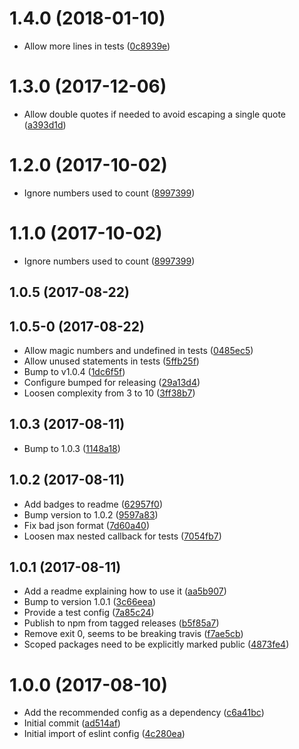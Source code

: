 <a name="1.4.0"></a>
# 1.4.0 (2018-01-10)

* Allow more lines in tests ([0c8939e](https://github.com/hmcts/eslint-config/commit/0c8939e))



<a name="1.3.0"></a>
# 1.3.0 (2017-12-06)

* Allow double quotes if needed to avoid escaping a single quote ([a393d1d](https://github.com/hmcts/eslint-config/commit/a393d1d))



<a name="1.2.0"></a>
# 1.2.0 (2017-10-02)

* Ignore numbers used to count ([8997399](https://github.com/hmcts/eslint-config/commit/8997399))



<a name="1.1.0"></a>
# 1.1.0 (2017-10-02)

* Ignore numbers used to count ([8997399](https://github.com/hmcts/eslint-config/commit/8997399))



<a name="1.0.5"></a>
## 1.0.5 (2017-08-22)




<a name="1.0.5-0"></a>
## 1.0.5-0 (2017-08-22)

* Allow magic numbers and undefined in tests ([0485ec5](https://github.com/hmcts/eslint-config/commit/0485ec5))
* Allow unused statements in tests ([5ffb25f](https://github.com/hmcts/eslint-config/commit/5ffb25f))
* Bump to v1.0.4 ([1dc6f5f](https://github.com/hmcts/eslint-config/commit/1dc6f5f))
* Configure bumped for releasing ([29a13d4](https://github.com/hmcts/eslint-config/commit/29a13d4))
* Loosen complexity from 3 to 10 ([3ff38b7](https://github.com/hmcts/eslint-config/commit/3ff38b7))



<a name="1.0.3"></a>
## 1.0.3 (2017-08-11)

* Bump to 1.0.3 ([1148a18](https://github.com/hmcts/eslint-config/commit/1148a18))



<a name="1.0.2"></a>
## 1.0.2 (2017-08-11)

* Add badges to readme ([62957f0](https://github.com/hmcts/eslint-config/commit/62957f0))
* Bump version to 1.0.2 ([9597a83](https://github.com/hmcts/eslint-config/commit/9597a83))
* Fix bad json format ([7d60a40](https://github.com/hmcts/eslint-config/commit/7d60a40))
* Loosen max nested callback for tests ([7054fb7](https://github.com/hmcts/eslint-config/commit/7054fb7))



<a name="1.0.1"></a>
## 1.0.1 (2017-08-11)

* Add a readme explaining how to use it ([aa5b907](https://github.com/hmcts/eslint-config/commit/aa5b907))
* Bump to version 1.0.1 ([3c66eea](https://github.com/hmcts/eslint-config/commit/3c66eea))
* Provide a test config ([7a85c24](https://github.com/hmcts/eslint-config/commit/7a85c24))
* Publish to npm from tagged releases ([b5f85a7](https://github.com/hmcts/eslint-config/commit/b5f85a7))
* Remove exit 0, seems to be breaking travis ([f7ae5cb](https://github.com/hmcts/eslint-config/commit/f7ae5cb))
* Scoped packages need to be explicitly marked public ([4873fe4](https://github.com/hmcts/eslint-config/commit/4873fe4))



<a name="1.0.0"></a>
# 1.0.0 (2017-08-10)

* Add the recommended config as a dependency ([c6a41bc](https://github.com/hmcts/eslint-config/commit/c6a41bc))
* Initial commit ([ad514af](https://github.com/hmcts/eslint-config/commit/ad514af))
* Initial import of eslint config ([4c280ea](https://github.com/hmcts/eslint-config/commit/4c280ea))



